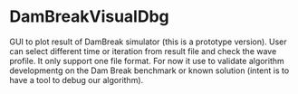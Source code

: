 # DamBreakVisualDbg
GUI to plot result of DamBreak simulator (this is a prototype version). User can select different time or iteration from result file and check the wave profile. It only support one file format. For now it use to validate algorithm developmentg on the Dam Break benchmark or known solution (intent is to have a tool to debug our algorithm).
